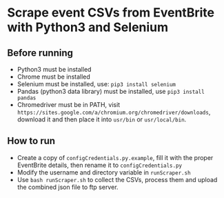 # Scrape event CSVs from EventBrite with Python3 and Selenium

## Before running
- Python3 must be installed
- Chrome must be installed
- Selenium must be installed, use: `pip3 install selenium`
- Pandas (python3 data library) must be installed, use `pip3 install pandas`
- Chromedriver must be in PATH, visit `https://sites.google.com/a/chromium.org/chromedriver/downloads`, download it and then place it into `usr/bin` or `usr/local/bin`.

## How to run
- Create a copy of `configCredentials.py.example`, fill it with the proper EventBrite details, then rename it to `configCredentials.py`
- Modify the username and directory variable in `runScraper.sh`
- Use `bash runScraper.sh` to collect the CSVs, process them and upload the combined json file to ftp server.

